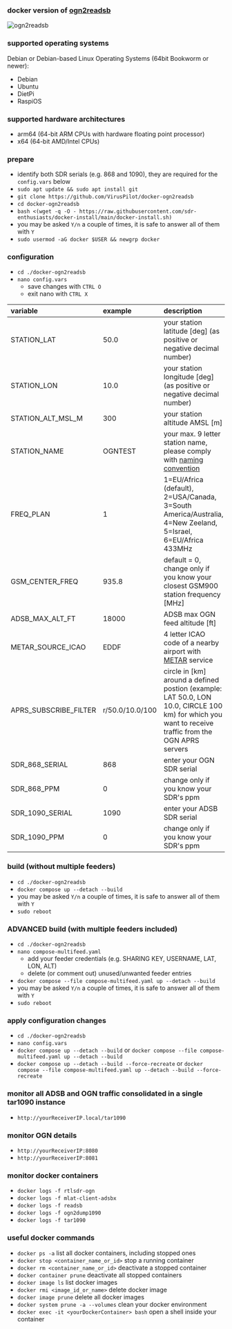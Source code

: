 ### docker version of [ogn2readsb](https://github.com/b3nn0/ogn2dump1090)
![ogn2readsb](https://github.com/user-attachments/assets/0e3c71e2-113a-4b45-88c6-007bedd7a064)
### supported operating systems
Debian or Debian-based Linux Operating Systems (64bit Bookworm or newer):
- Debian
- Ubuntu
- DietPi
- RaspiOS

### supported hardware architectures
- arm64 (64-bit ARM CPUs with hardware floating point processor)
- x64 (64-bit AMD/Intel CPUs)

### prepare
- identify both SDR serials (e.g. 868 and 1090), they are required for the `config.vars` below
- `sudo apt update && sudo apt install git`
- `git clone https://github.com/VirusPilot/docker-ogn2readsb`
- `cd docker-ogn2readsb`
- `bash <(wget -q -O - https://raw.githubusercontent.com/sdr-enthusiasts/docker-install/main/docker-install.sh)`
- you may be asked `Y/n` a couple of times, it is safe to answer all of them with `Y`
- `sudo usermod -aG docker $USER && newgrp docker`

### configuration
- `cd ./docker-ogn2readsb`
- `nano config.vars`
  - save changes with `CTRL O`
  - exit nano with `CTRL X`

| variable | example | description |
| :--- | :--- | :--- |
| STATION_LAT | 50.0 | your station latitude [deg] (as positive or negative decimal number)|
| STATION_LON | 10.0 | your station longitude [deg] (as positive or negative decimal number)|
| STATION_ALT_MSL_M | 300 | your station altitude AMSL [m] |
| STATION_NAME | OGNTEST | your max. 9 letter station name, please comply with [naming convention](http://wiki.glidernet.org/receiver-naming-convention) |
| FREQ_PLAN | 1 | 1=EU/Africa (default), 2=USA/Canada, 3=South America/Australia, 4=New Zeeland, 5=Israel, 6=EU/Africa 433MHz |
| GSM_CENTER_FREQ | 935.8 | default = 0, change only if you know your closest GSM900 station frequency [MHz] |
| ADSB_MAX_ALT_FT | 18000 | ADSB max OGN feed altitude [ft] |
| METAR_SOURCE_ICAO | EDDF | 4 letter ICAO code of a nearby airport with [METAR](https://aviationweather.gov) service |
| APRS_SUBSCRIBE_FILTER | r/50.0/10.0/100 | circle in [km] around a defined postion (example: LAT 50.0, LON 10.0, CIRCLE 100 km) for which you want to receive traffic from the OGN APRS servers |
| SDR_868_SERIAL | 868 | enter your OGN SDR serial |
| SDR_868_PPM | 0 | change only if you know your SDR's ppm |
| SDR_1090_SERIAL | 1090 | enter your ADSB SDR serial |
| SDR_1090_PPM | 0 | change only if you know your SDR's ppm |

### build (without multiple feeders)
- `cd ./docker-ogn2readsb`
- `docker compose up --detach --build`
- you may be asked `Y/n` a couple of times, it is safe to answer all of them with `Y`
- `sudo reboot`

### ADVANCED build (with multiple feeders included)
- `cd ./docker-ogn2readsb`
- `nano compose-multifeed.yaml`
  - add your feeder credentials (e.g. SHARING KEY, USERNAME, LAT, LON, ALT)
  - delete (or comment out) unused/unwanted feeder entries
- `docker compose --file compose-multifeed.yaml up --detach --build`
- you may be asked `Y/n` a couple of times, it is safe to answer all of them with `Y`
- `sudo reboot`

### apply configuration changes
- `cd ./docker-ogn2readsb`
- `nano config.vars`
- `docker compose up --detach --build` or `docker compose --file compose-multifeed.yaml up --detach --build`
- `docker compose up --detach --build --force-recreate` or `docker compose --file compose-multifeed.yaml up --detach --build --force-recreate`

### monitor all ADSB and OGN traffic consolidated in a single tar1090 instance
- `http://yourReceiverIP.local/tar1090`

### monitor OGN details
- `http://yourReceiverIP:8080`
- `http://yourReceiverIP:8081`

### monitor docker containers
- `docker logs -f rtlsdr-ogn`
- `docker logs -f mlat-client-adsbx`
- `docker logs -f readsb`
- `docker logs -f ogn2dump1090`
- `docker logs -f tar1090`

### useful docker commands
- `docker ps -a` list all docker containers, including stopped ones
- `docker stop <container_name_or_id>` stop a running container
- `docker rm <container_name_or_id>` deactivate a stopped container
- `docker container prune` deactivate all stopped containers
- `docker image ls` list docker images
- `docker rmi <image_id_or_name>` delete docker image
- `docker image prune` delete all docker images
- `docker system prune -a --volumes` clean your docker environment
- `docker exec -it <yourDockerContainer> bash` open a shell inside your container
